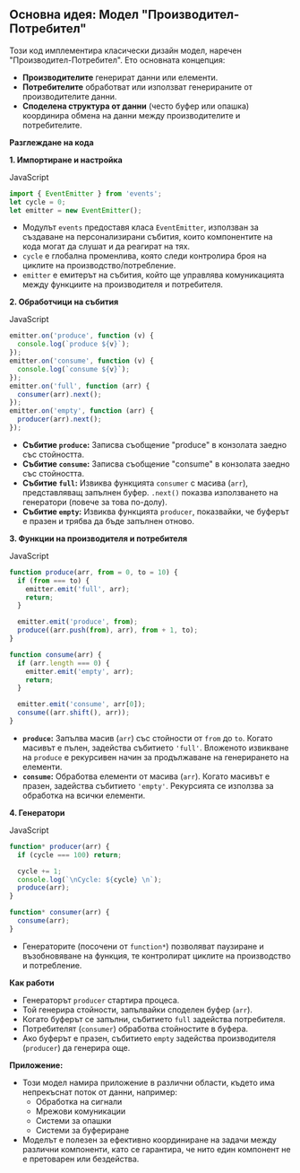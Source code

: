 ## Основна идея: Модел "Производител-Потребител"

Този код имплементира класически дизайн модел, наречен "Производител-Потребител". Ето основната концепция:

- **Производителите** генерират данни или елементи.
- **Потребителите** обработват или използват генерираните от производителите данни.
- **Споделена структура от данни** (често буфер или опашка) координира обмена на данни между производителите и потребителите.

**Разглеждане на кода**

**1. Импортиране и настройка**

JavaScript

```js
import { EventEmitter } from 'events';
let cycle = 0;
let emitter = new EventEmitter();
```

- Модулът `events` предоставя класа `EventEmitter`, използван за създаване на персонализирани събития, които компонентите на кода могат да слушат и да реагират на тях.
- `cycle` е глобална променлива, която следи контролира броя на циклите на производство/потребление.
- `emitter` е емитерът на събития, който ще управлява комуникацията между функциите на производителя и потребителя.

**2. Обработчици на събития**

JavaScript

```js
emitter.on('produce', function (v) {
  console.log(`produce ${v}`);
});
emitter.on('consume', function (v) {
  console.log(`consume ${v}`);
});
emitter.on('full', function (arr) {
  consumer(arr).next();
});
emitter.on('empty', function (arr) {
  producer(arr).next();
});
```

- **Събитие `produce`:** Записва съобщение "produce" в конзолата заедно със стойността.
- **Събитие `consume`:** Записва съобщение "consume" в конзолата заедно със стойността.
- **Събитие `full`:** Извиква функцията `consumer` с масива (`arr`), представляващ запълнен буфер. `.next()` показва използването на генератори (повече за това по-долу).
- **Събитие `empty`:** Извиква функцията `producer`, показвайки, че буферът е празен и трябва да бъде запълнен отново.

**3. Функции на производителя и потребителя**

JavaScript

```js
function produce(arr, from = 0, to = 10) {
  if (from === to) {
    emitter.emit('full', arr);
    return;
  }

  emitter.emit('produce', from);
  produce((arr.push(from), arr), from + 1, to);
}

function consume(arr) {
  if (arr.length === 0) {
    emitter.emit('empty', arr);
    return;
  }

  emitter.emit('consume', arr[0]);
  consume((arr.shift(), arr));
}
```

- **`produce`:** Запълва масив (`arr`) със стойности от `from` до `to`. Когато масивът е пълен, задейства събитието `'full'`. Вложеното извикване на `produce` е рекурсивен начин за продължаване на генерирането на елементи.
- **`consume`:** Обработва елементи от масива (`arr`). Когато масивът е празен, задейства събитието `'empty'`. Рекурсията се използва за обработка на всички елементи.

**4. Генератори**

JavaScript

```js
function* producer(arr) {
  if (cycle === 100) return;

  cycle += 1;
  console.log(`\nCycle: ${cycle} \n`);
  produce(arr);
}

function* consumer(arr) {
  consume(arr);
}
```

- Генераторите (посочени от `function*`) позволяват паузиране и възобновяване на функция, те контролират циклите на производство и потребление.

**Как работи**

- Генераторът `producer` стартира процеса.
- Той генерира стойности, запълвайки споделен буфер (`arr`).
- Когато буферът се запълни, събитието `full` задейства потребителя.
- Потребителят (`consumer`) обработва стойностите в буфера.
- Ако буферът е празен, събитието `empty` задейства производителя (`producer`) да генерира още.

**Приложение:**

- Този модел намира приложение в различни области, където има непрекъснат поток от данни, например:
  - Обработка на сигнали
  - Мрежови комуникации
  - Системи за опашки
  - Системи за буфериране
- Моделът е полезен за ефективно координиране на задачи между различни компоненти, като се гарантира, че нито един компонент не е претоварен или бездейства.
